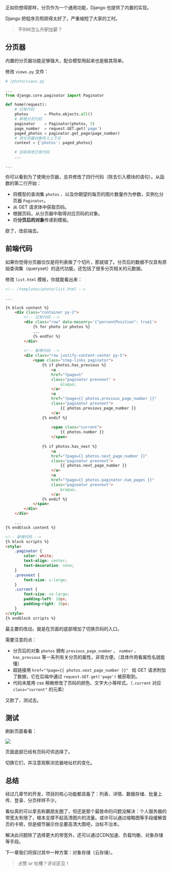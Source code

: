正如你想得那样，分页作为一个通用功能，Django 也提供了内置的实现。

Django 把程序员照顾得太好了，严重缩短了大家的工时。

> 不996怎么升职加薪？

## 分页器

内置的分页器功能足够强大，配合模型用起来也是极其简单。

修改 `views.py` 文件：

```python
# /photo/views.py

...
from django.core.paginator import Paginator

def home(request):
    # 已有代码
    photos       = Photo.objects.all()
    # 新增分页代码
    paginator    = Paginator(photos, 5)
    page_number  = request.GET.get('page')
    paged_photos = paginator.get_page(page_number)
    # 将分页器对象传入上下文
    context = {'photos': paged_photos}

    # 后续其他已有代码
    ...

...
```

你可以看到为了使用分页器，总共修改了四行代码（除去引入模块的语句）。从函数的第二行开始：

- 将模型的查询集 `photos` 、以及你期望的每页的图片数量作为参数，实例化分页器 `Paginator`。
- 从 GET 请求体中获取页码。
- 根据页码，从分页器中取得对应页码的对象。
- 将**分页后的对象**传递到模板。

欧了，改前端去。

## 前端代码

如果你觉得分页器仅仅是将列表做了个切片，那就错了。分页后的数据不仅具有原始查询集（queryset）的迭代功能，还包括了很多分页相关的元数据。

修改 `list.html` 模板，你就能看出来：

```html
<!-- /templates/photo/list.html -->

...

{% block content %}
    <div class="container py-2">
        <!-- 已有代码 -->
        <div class="row" data-masonry='{"percentPosition": true}'>
            {% for photo in photos %}
            ...
            {% endfor %}
        </div>
        
        <!-- 新增代码 -->
        <div class="row justify-content-center py-5">
            <span class="step-links paginator">
                {% if photos.has_previous %}
                    <a 
                    href="?page=1" 
                    class="paginator prevnext" >
                        &laquo;
                    </a>
                    <a 
                    href="?page={{ photos.previous_page_number }}" 
                    class="paginator prevnext">
                        {{ photos.previous_page_number }}
                    </a>
                {% endif %}
        
                    <span class="current">
                        {{ photos.number }}
                    </span>
        
                {% if photos.has_next %}
                    <a 
                    href="?page={{ photos.next_page_number }}" 
                    class="paginator prevnext">
                        {{ photos.next_page_number }}
                    </a>
                    <a 
                    href="?page={{ photos.paginator.num_pages }}"
                    class="paginator prevnext">
                        &raquo;
                    </a>
                {% endif %}
            </span>
        </div>
    </div>

    ...
{% endblock content %}

<!-- 新增代码 -->
{% block scripts %}
<style>
    .paginator {
        color: white;
        text-align: center;
        text-decoration: none;
    }
    .prevnext {
        font-size: x-large;
    }
    .current {
        font-size: xx-large;
        padding-left: 10px;
        padding-right: 10px;
    }
</style>
{% endblock scripts %}
```

最主要的改动，就是在页面的底部增加了切换页码的入口。

需要注意的点：

- 分页后的对象 `photos` 拥有 `previous_page_number` 、 `number`  、 `has_previous` 等一系列有关分页的属性，非常方便。（具体作用看属性名就能懂）
- 超链接用 `href="?page={{ photos.next_page_number }}" ` 给 GET 请求附加了数据，它在后端中通过 `request.GET.get('page')` 被获取到。
- 代码末尾用 css 稍微修改了页码的颜色、文字大小等样式。（`.current` 对应 `class="current"` 的元素）

又欧了，测试去。

## 测试

刷新页面看看：

![](https://blog.dusaiphoto.com/dj-album-90-1.jpg)

页面底部已经有页码可供选择了。

切换它们，并注意观察浏览器地址栏的变化。

## 总结

经过几章节的开发，项目的核心功能都具备了：列表、详情、数据存储、批量上传、登录、分页样样不少。

看似真的可以拿去称霸朋友圈了，但还是那个最致命的问题没解决：个人服务器的带宽太有限了，根本支撑不起高清图片的流量。或许可以通过缩略图等手段缓解首页的卡顿，但是细节展示你总要高清大图吧，治标不治本。

解决此问题除了选择更大的带宽外，还可以通过CDN加速、负载均衡、对象存储等手段。

下一章我们将探讨其中一种方案：对象存储（云存储）。

> 点赞 or 吐槽？评论区见！

